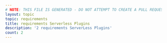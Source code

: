 ```yaml
---
# NOTE: THIS FILE IS GENERATED - DO NOT ATTEMPT TO CREATE A PULL REQUEST TO UPDATE THE DATA. 
layout: topic
topic: requirements
title: requirements Serverless Plugins
description: '2 requirements ServerLess Plugins'
count: 2
---
```

